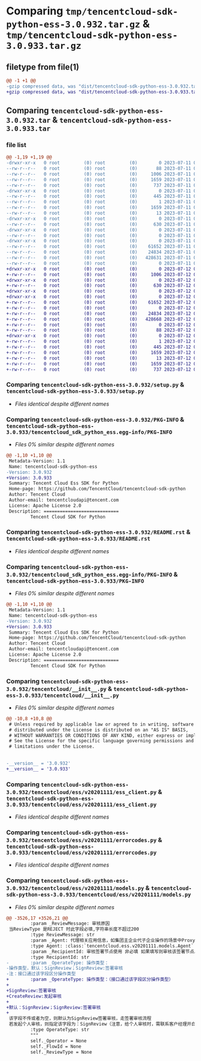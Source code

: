 # Comparing `tmp/tencentcloud-sdk-python-ess-3.0.932.tar.gz` & `tmp/tencentcloud-sdk-python-ess-3.0.933.tar.gz`

## filetype from file(1)

```diff
@@ -1 +1 @@
-gzip compressed data, was "dist/tencentcloud-sdk-python-ess-3.0.932.tar", last modified: Tue Jul 11 00:43:30 2023, max compression
+gzip compressed data, was "dist/tencentcloud-sdk-python-ess-3.0.933.tar", last modified: Wed Jul 12 00:29:46 2023, max compression
```

## Comparing `tencentcloud-sdk-python-ess-3.0.932.tar` & `tencentcloud-sdk-python-ess-3.0.933.tar`

### file list

```diff
@@ -1,19 +1,19 @@
-drwxr-xr-x   0 root         (0) root         (0)        0 2023-07-11 00:43:30.000000 tencentcloud-sdk-python-ess-3.0.932/
--rw-r--r--   0 root         (0) root         (0)       88 2023-07-11 00:43:30.000000 tencentcloud-sdk-python-ess-3.0.932/setup.cfg
--rw-r--r--   0 root         (0) root         (0)     1006 2023-07-11 00:43:30.000000 tencentcloud-sdk-python-ess-3.0.932/setup.py
--rw-r--r--   0 root         (0) root         (0)     1659 2023-07-11 00:43:30.000000 tencentcloud-sdk-python-ess-3.0.932/PKG-INFO
--rw-r--r--   0 root         (0) root         (0)      737 2023-07-11 00:43:30.000000 tencentcloud-sdk-python-ess-3.0.932/README.rst
-drwxr-xr-x   0 root         (0) root         (0)        0 2023-07-11 00:43:30.000000 tencentcloud-sdk-python-ess-3.0.932/tencentcloud_sdk_python_ess.egg-info/
--rw-r--r--   0 root         (0) root         (0)      445 2023-07-11 00:43:30.000000 tencentcloud-sdk-python-ess-3.0.932/tencentcloud_sdk_python_ess.egg-info/SOURCES.txt
--rw-r--r--   0 root         (0) root         (0)        1 2023-07-11 00:43:30.000000 tencentcloud-sdk-python-ess-3.0.932/tencentcloud_sdk_python_ess.egg-info/dependency_links.txt
--rw-r--r--   0 root         (0) root         (0)     1659 2023-07-11 00:43:30.000000 tencentcloud-sdk-python-ess-3.0.932/tencentcloud_sdk_python_ess.egg-info/PKG-INFO
--rw-r--r--   0 root         (0) root         (0)       13 2023-07-11 00:43:30.000000 tencentcloud-sdk-python-ess-3.0.932/tencentcloud_sdk_python_ess.egg-info/top_level.txt
-drwxr-xr-x   0 root         (0) root         (0)        0 2023-07-11 00:43:30.000000 tencentcloud-sdk-python-ess-3.0.932/tencentcloud/
--rw-r--r--   0 root         (0) root         (0)      630 2023-07-11 00:43:30.000000 tencentcloud-sdk-python-ess-3.0.932/tencentcloud/__init__.py
-drwxr-xr-x   0 root         (0) root         (0)        0 2023-07-11 00:43:30.000000 tencentcloud-sdk-python-ess-3.0.932/tencentcloud/ess/
--rw-r--r--   0 root         (0) root         (0)        0 2023-07-11 00:43:30.000000 tencentcloud-sdk-python-ess-3.0.932/tencentcloud/ess/__init__.py
-drwxr-xr-x   0 root         (0) root         (0)        0 2023-07-11 00:43:30.000000 tencentcloud-sdk-python-ess-3.0.932/tencentcloud/ess/v20201111/
--rw-r--r--   0 root         (0) root         (0)    61652 2023-07-11 00:43:30.000000 tencentcloud-sdk-python-ess-3.0.932/tencentcloud/ess/v20201111/ess_client.py
--rw-r--r--   0 root         (0) root         (0)    24834 2023-07-11 00:43:30.000000 tencentcloud-sdk-python-ess-3.0.932/tencentcloud/ess/v20201111/errorcodes.py
--rw-r--r--   0 root         (0) root         (0)   428631 2023-07-11 00:43:30.000000 tencentcloud-sdk-python-ess-3.0.932/tencentcloud/ess/v20201111/models.py
--rw-r--r--   0 root         (0) root         (0)        0 2023-07-11 00:43:30.000000 tencentcloud-sdk-python-ess-3.0.932/tencentcloud/ess/v20201111/__init__.py
+drwxr-xr-x   0 root         (0) root         (0)        0 2023-07-12 00:29:46.000000 tencentcloud-sdk-python-ess-3.0.933/
+-rw-r--r--   0 root         (0) root         (0)     1006 2023-07-12 00:29:46.000000 tencentcloud-sdk-python-ess-3.0.933/setup.py
+drwxr-xr-x   0 root         (0) root         (0)        0 2023-07-12 00:29:46.000000 tencentcloud-sdk-python-ess-3.0.933/tencentcloud/
+-rw-r--r--   0 root         (0) root         (0)      630 2023-07-12 00:29:46.000000 tencentcloud-sdk-python-ess-3.0.933/tencentcloud/__init__.py
+drwxr-xr-x   0 root         (0) root         (0)        0 2023-07-12 00:29:46.000000 tencentcloud-sdk-python-ess-3.0.933/tencentcloud/ess/
+drwxr-xr-x   0 root         (0) root         (0)        0 2023-07-12 00:29:46.000000 tencentcloud-sdk-python-ess-3.0.933/tencentcloud/ess/v20201111/
+-rw-r--r--   0 root         (0) root         (0)    61652 2023-07-12 00:29:46.000000 tencentcloud-sdk-python-ess-3.0.933/tencentcloud/ess/v20201111/ess_client.py
+-rw-r--r--   0 root         (0) root         (0)        0 2023-07-12 00:29:46.000000 tencentcloud-sdk-python-ess-3.0.933/tencentcloud/ess/v20201111/__init__.py
+-rw-r--r--   0 root         (0) root         (0)    24834 2023-07-12 00:29:46.000000 tencentcloud-sdk-python-ess-3.0.933/tencentcloud/ess/v20201111/errorcodes.py
+-rw-r--r--   0 root         (0) root         (0)   428668 2023-07-12 00:29:46.000000 tencentcloud-sdk-python-ess-3.0.933/tencentcloud/ess/v20201111/models.py
+-rw-r--r--   0 root         (0) root         (0)        0 2023-07-12 00:29:46.000000 tencentcloud-sdk-python-ess-3.0.933/tencentcloud/ess/__init__.py
+-rw-r--r--   0 root         (0) root         (0)       88 2023-07-12 00:29:46.000000 tencentcloud-sdk-python-ess-3.0.933/setup.cfg
+drwxr-xr-x   0 root         (0) root         (0)        0 2023-07-12 00:29:46.000000 tencentcloud-sdk-python-ess-3.0.933/tencentcloud_sdk_python_ess.egg-info/
+-rw-r--r--   0 root         (0) root         (0)        1 2023-07-12 00:29:46.000000 tencentcloud-sdk-python-ess-3.0.933/tencentcloud_sdk_python_ess.egg-info/dependency_links.txt
+-rw-r--r--   0 root         (0) root         (0)      445 2023-07-12 00:29:46.000000 tencentcloud-sdk-python-ess-3.0.933/tencentcloud_sdk_python_ess.egg-info/SOURCES.txt
+-rw-r--r--   0 root         (0) root         (0)     1659 2023-07-12 00:29:46.000000 tencentcloud-sdk-python-ess-3.0.933/tencentcloud_sdk_python_ess.egg-info/PKG-INFO
+-rw-r--r--   0 root         (0) root         (0)       13 2023-07-12 00:29:46.000000 tencentcloud-sdk-python-ess-3.0.933/tencentcloud_sdk_python_ess.egg-info/top_level.txt
+-rw-r--r--   0 root         (0) root         (0)     1659 2023-07-12 00:29:46.000000 tencentcloud-sdk-python-ess-3.0.933/PKG-INFO
+-rw-r--r--   0 root         (0) root         (0)      737 2023-07-12 00:29:46.000000 tencentcloud-sdk-python-ess-3.0.933/README.rst
```

### Comparing `tencentcloud-sdk-python-ess-3.0.932/setup.py` & `tencentcloud-sdk-python-ess-3.0.933/setup.py`

 * *Files identical despite different names*

### Comparing `tencentcloud-sdk-python-ess-3.0.932/PKG-INFO` & `tencentcloud-sdk-python-ess-3.0.933/tencentcloud_sdk_python_ess.egg-info/PKG-INFO`

 * *Files 0% similar despite different names*

```diff
@@ -1,10 +1,10 @@
 Metadata-Version: 1.1
 Name: tencentcloud-sdk-python-ess
-Version: 3.0.932
+Version: 3.0.933
 Summary: Tencent Cloud Ess SDK for Python
 Home-page: https://github.com/TencentCloud/tencentcloud-sdk-python
 Author: Tencent Cloud
 Author-email: tencentcloudapi@tencent.com
 License: Apache License 2.0
 Description: ============================
         Tencent Cloud SDK for Python
```

### Comparing `tencentcloud-sdk-python-ess-3.0.932/README.rst` & `tencentcloud-sdk-python-ess-3.0.933/README.rst`

 * *Files identical despite different names*

### Comparing `tencentcloud-sdk-python-ess-3.0.932/tencentcloud_sdk_python_ess.egg-info/PKG-INFO` & `tencentcloud-sdk-python-ess-3.0.933/PKG-INFO`

 * *Files 0% similar despite different names*

```diff
@@ -1,10 +1,10 @@
 Metadata-Version: 1.1
 Name: tencentcloud-sdk-python-ess
-Version: 3.0.932
+Version: 3.0.933
 Summary: Tencent Cloud Ess SDK for Python
 Home-page: https://github.com/TencentCloud/tencentcloud-sdk-python
 Author: Tencent Cloud
 Author-email: tencentcloudapi@tencent.com
 License: Apache License 2.0
 Description: ============================
         Tencent Cloud SDK for Python
```

### Comparing `tencentcloud-sdk-python-ess-3.0.932/tencentcloud/__init__.py` & `tencentcloud-sdk-python-ess-3.0.933/tencentcloud/__init__.py`

 * *Files 0% similar despite different names*

```diff
@@ -10,8 +10,8 @@
 # Unless required by applicable law or agreed to in writing, software
 # distributed under the License is distributed on an "AS IS" BASIS,
 # WITHOUT WARRANTIES OR CONDITIONS OF ANY KIND, either express or implied.
 # See the License for the specific language governing permissions and
 # limitations under the License.
 
 
-__version__ = '3.0.932'
+__version__ = '3.0.933'
```

### Comparing `tencentcloud-sdk-python-ess-3.0.932/tencentcloud/ess/v20201111/ess_client.py` & `tencentcloud-sdk-python-ess-3.0.933/tencentcloud/ess/v20201111/ess_client.py`

 * *Files identical despite different names*

### Comparing `tencentcloud-sdk-python-ess-3.0.932/tencentcloud/ess/v20201111/errorcodes.py` & `tencentcloud-sdk-python-ess-3.0.933/tencentcloud/ess/v20201111/errorcodes.py`

 * *Files identical despite different names*

### Comparing `tencentcloud-sdk-python-ess-3.0.932/tencentcloud/ess/v20201111/models.py` & `tencentcloud-sdk-python-ess-3.0.933/tencentcloud/ess/v20201111/models.py`

 * *Files 0% similar despite different names*

```diff
@@ -3526,17 +3526,21 @@
         :param _ReviewMessage: 审核原因 
 当ReviewType 是REJECT 时此字段必填,字符串长度不超过200
         :type ReviewMessage: str
         :param _Agent: 代理相关应用信息，如集团主企业代子企业操作的场景中ProxyOrganizationId必填
         :type Agent: :class:`tencentcloud.ess.v20201111.models.Agent`
         :param _RecipientId: 审核签署节点使用 非必填 如果填写则审核该签署节点。给个人审核时必填。
         :type RecipientId: str
-        :param _OperateType: 操作类型：
-操作类型，默认：SignReview；SignReview:签署审核
-注：接口通过该字段区分操作类型
+        :param _OperateType: 操作类型：（接口通过该字段区分操作类型）
+
+SignReview:签署审核
+CreateReview:发起审核
+
+默认：SignReview；SignReview:签署审核
+
 该字段不传或者为空，则默认为SignReview签署审核，走签署审核流程
 若发起个人审核，则指定该字段为：SignReview（注意，给个人审核时，需联系客户经理开白使用）
         :type OperateType: str
         """
         self._Operator = None
         self._FlowId = None
         self._ReviewType = None
```

